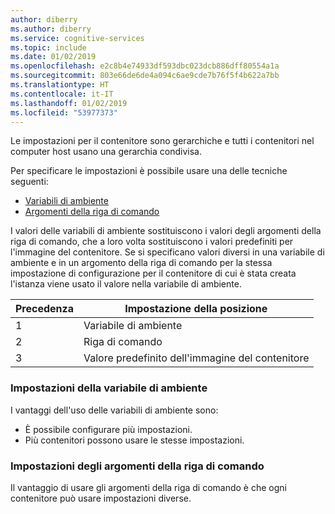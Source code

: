 ```yaml
---
author: diberry
ms.author: diberry
ms.service: cognitive-services
ms.topic: include
ms.date: 01/02/2019
ms.openlocfilehash: e2c8b4e74933df593dbc023dcb886dff80554a1a
ms.sourcegitcommit: 803e66de6de4a094c6ae9cde7b76f5f4b622a7bb
ms.translationtype: HT
ms.contentlocale: it-IT
ms.lasthandoff: 01/02/2019
ms.locfileid: "53977373"
---
```

Le impostazioni per il contenitore sono gerarchiche e tutti i contenitori nel computer host usano una gerarchia condivisa.

Per specificare le impostazioni è possibile usare una delle tecniche seguenti:

* [Variabili di ambiente](#environment-variable-settings)
* [Argomenti della riga di comando](#command-line-argument-settings)

I valori delle variabili di ambiente sostituiscono i valori degli argomenti della riga di comando, che a loro volta sostituiscono i valori predefiniti per l'immagine del contenitore. Se si specificano valori diversi in una variabile di ambiente e in un argomento della riga di comando per la stessa impostazione di configurazione per il contenitore di cui è stata creata l'istanza viene usato il valore nella variabile di ambiente.

|Precedenza|Impostazione della posizione|
|--|--|
|1|Variabile di ambiente| 
|2|Riga di comando|
|3|Valore predefinito dell'immagine del contenitore|

### <a name="environment-variable-settings"></a>Impostazioni della variabile di ambiente

I vantaggi dell'uso delle variabili di ambiente sono:

* È possibile configurare più impostazioni.
* Più contenitori possono usare le stesse impostazioni.

### <a name="command-line-argument-settings"></a>Impostazioni degli argomenti della riga di comando

Il vantaggio di usare gli argomenti della riga di comando è che ogni contenitore può usare impostazioni diverse.
